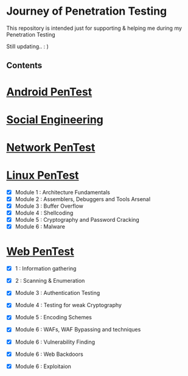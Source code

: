 # Journey of Penetration Testing

This repository is intended just for supporting & helping me during my Penetration Testing

Still updating.. : )


## Contents


#  [ Android PenTest](https://github.com/sarathlalup/Cyber-security/tree/master/Android)
#  [ Social Engineering](https://github.com/sarathlalup/Cyber-security/blob/master/Social%20Engineering%20Attacks/README.md)
#  [ Network PenTest]()
#  [ Linux PenTest](https://github.com/sarathlalup/Cyber-security/tree/master/Linux%20Exploitation)
* [x] Module 1 : Architecture Fundamentals
* [x] Module 2 : Assemblers, Debuggers and Tools Arsenal
* [x] Module 3 : Buffer Overflow  
* [x] Module 4 : Shellcoding  
* [x] Module 5 : Cryptography and Password Cracking 
* [x] Module 6 : Malware 
#  [ Web PenTest](https://github.com/sarathlalup/Cyber-security/blob/master/Website%20Hacking/README.md)
* [x] 1 : Information gathering
* [x] 2 : Scanning & Enumeration
* [x] Module 3 : Authentication Testing 
* [x] Module 4 : Testing for weak Cryptography 
* [x] Module 5 : Encoding Schemes 
* [x] Module 6 : WAFs, WAF Bypassing and techniques 
* [x] Module 6 : Vulnerability Finding
* [x] Module 6 : Web Backdoors
* [x] Module 6 : Exploitaion

